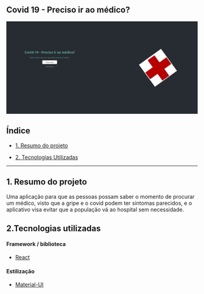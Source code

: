 ## Covid 19 - Preciso ir ao médico?
<p align="center">
<img src="https://github.com/carolineshimada/Covid-19-React/blob/main/my-app/app.gif" >
</p>

## Índice

- [1. Resumo do projeto](#1-resumo-do-projeto)

- [2. Tecnologias Utilizadas](#2-tecnologias-utilizadas)

---

## 1. Resumo do projeto

Uma aplicação para que as pessoas possam saber o momento de procurar um médico, visto que a gripe e o covid podem ter sintomas parecidos, e o aplicativo visa evitar que a população vá ao hospital sem necessidade.

## 2.Tecnologias utilizadas

#### Framework / biblioteca

- [React](https://reactjs.org/)

#### Estilização

- [Material-UI](https://material-ui.com/)



